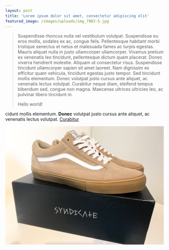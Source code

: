 ```yaml
---
layout: post
title: 'Lorem ipsum dolor sit amet, consectetur adipiscing elit'
featured_image: /images/uploads/img_7903-5.jpg
---
```

> Suspendisse rhoncus nulla vel vestibulum volutpat. Suspendisse eu eros mollis, sodales ex ac, congue felis. Pellentesque habitant morbi tristique senectus et netus et malesuada fames ac turpis egestas. Mauris aliquet nulla in justo ullamcorper ullamcorper. Vivamus pretium ex venenatis leo tincidunt, pellentesque dictum quam placerat. Donec viverra hendrerit molestie. Aliquam ut consectetur risus. Suspendisse tincidunt ullamcorper sapien sit amet laoreet. Nam dignissim ex efficitur quam vehicula, tincidunt egestas justo tempor. Sed tincidunt mollis elementum. Donec volutpat justo cursus ante aliquet, ac venenatis lectus volutpat. Curabitur neque diam, eleifend tempus bibendum sed, congue non magna. Maecenas ultrices ultricies leo, ac pulvinar libero tincidunt in.
>
> Hello world!

cidunt mollis elementum. **Donec** volutpat justo cursus ante aliquet, ac venenatis lectus volutpat. [Curabitur](/)

![vans](/images/uploads/img_7903-5.jpg)
